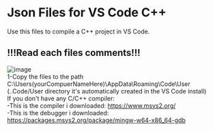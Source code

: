 # Json Files for VS Code C++
Use this files to compile a C++ project in VS Code. <br>
## !!!Read each files comments!!! <br>
![image](https://user-images.githubusercontent.com/80979314/190543042-fd8a8293-366a-4e04-ae93-b55c4e23ce74.png) <br>
1-Copy the files to the path C:\Users\(yourCompuerNameHere)\AppData\Roaming\Code\User <br>
(..Code/User directory it's automatically created in the VS Code install) <br> 
If you don't have any C/C++ compiler: <br>
  -This is the compiler i downloaded: https://www.msys2.org/ <br>
  -This is the debugger i downloaded: https://packages.msys2.org/package/mingw-w64-x86_64-gdb
